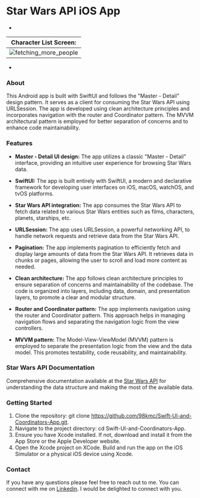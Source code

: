 # Star Wars API iOS App

-
|   Character List Screen:  |  
| :-----------------------: | 
| ![fetching_more_people](https://github.com/98kmc/Swift-UI-and-Coordinators-App/assets/109832770/7dd91e21-e2a1-4b1c-941c-8cb35d7f7daa) 

-
### About
This Android app is built with SwiftUI and follows the "Master - Detail" design pattern. It serves as a client for consuming the Star Wars API using URLSession. The app is developed using clean architecture principles and incorporates navigation with the router and Coordinator pattern. The MVVM architectural pattern is employed for better separation of concerns and to enhance code maintainability.

### Features

- **Master - Detail UI design:** The app utilizes a classic "Master - Detail" interface, providing an intuitive user experience for browsing Star Wars data.

- **SwiftUI:** The app is built entirely with SwiftUI, a modern and declarative framework for developing user interfaces on iOS, macOS, watchOS, and tvOS platforms.

- **Star Wars API integration:** The app consumes the Star Wars API to fetch data related to various Star Wars entities such as films, characters, planets, starships, etc.

- **URLSession:** The app uses URLSession, a powerful networking API, to handle network requests and retrieve data from the Star Wars API.

- **Pagination:** The app implements pagination to efficiently fetch and display large amounts of data from the Star Wars API. It retrieves data in chunks or pages, allowing the user to scroll and load more content as needed.

- **Clean architecture:** The app follows clean architecture principles to ensure separation of concerns and maintainability of the codebase. The code is organized into layers, including data, domain, and presentation layers, to promote a clear and modular structure.

- **Router and Coordinator pattern:** The app implements navigation using the router and Coordinator pattern. This approach helps in managing navigation flows and separating the navigation logic from the view controllers.

- **MVVM pattern:** The Model-View-ViewModel (MVVM) pattern is employed to separate the presentation logic from the view and the data model. This promotes testability, code reusability, and maintainability.

### Star Wars API Documentation
Comprehensive documentation available at the [Star Wars API](https://swapi.dev/) for understanding the data structure and making the most of the available data.

### Getting Started

1. Clone the repository: git clone https://github.com/98kmc/Swift-UI-and-Coordinators-App.git.
2. Navigate to the project directory: cd Swift-UI-and-Coordinators-App.
3. Ensure you have Xcode installed. If not, download and install it from the App Store or the Apple Developer website.
4. Open the Xcode project on XCode.
Build and run the app on the iOS Simulator or a physical iOS device using Xcode.

### Contact
If you have any questions please feel free to reach out to me. You can connect with me on [Linkedin](https://www.linkedin.com/in/cmiguel98/). I would be delighted to connect with you.

